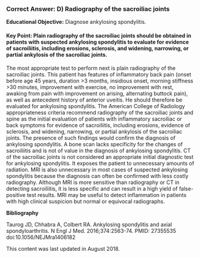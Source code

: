 
### Correct Answer: D) Radiography of the sacroiliac joints 

**Educational Objective:** Diagnose ankylosing spondylitis.

#### **Key Point:** Plain radiography of the sacroiliac joints should be obtained in patients with suspected ankylosing spondylitis to evaluate for evidence of sacroiliitis, including erosions, sclerosis, and widening, narrowing, or partial ankylosis of the sacroiliac joints.

The most appropriate test to perform next is plain radiography of the sacroiliac joints. This patient has features of inflammatory back pain (onset before age 45 years, duration >3 months, insidious onset, morning stiffness >30 minutes, improvement with exercise, no improvement with rest, awaking from pain with improvement on arising, alternating buttock pain), as well as antecedent history of anterior uveitis. He should therefore be evaluated for ankylosing spondylitis. The American College of Radiology appropriateness criteria recommend radiography of the sacroiliac joints and spine as the initial evaluation of patients with inflammatory sacroiliac or back symptoms for evidence of sacroiliitis, including erosions, evidence of sclerosis, and widening, narrowing, or partial ankylosis of the sacroiliac joints. The presence of such findings would confirm the diagnosis of ankylosing spondylitis.
A bone scan lacks specificity for the changes of sacroiliitis and is not of value in the diagnosis of ankylosing spondylitis.
CT of the sacroiliac joints is not considered an appropriate initial diagnostic test for ankylosing spondylitis. It exposes the patient to unnecessary amounts of radiation.
MRI is also unnecessary in most cases of suspected ankylosing spondylitis because the diagnosis can often be confirmed with less costly radiography. Although MRI is more sensitive than radiography or CT in detecting sacroiliitis, it is less specific and can result in a high yield of false-positive test results. MRI may be useful to detect inflammation in patients with high clinical suspicion but normal or equivocal radiographs.

**Bibliography**

Taurog JD, Chhabra A, Colbert RA. Ankylosing spondylitis and axial spondyloarthritis. N Engl J Med. 2016;374:2563-74. PMID: 27355535 doi:10.1056/NEJMra1406182

This content was last updated in August 2018.